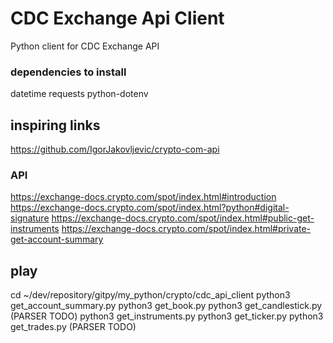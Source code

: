 # CDC Exchange Api Client #
Python client for CDC Exchange API

### dependencies to install ###
datetime
requests
python-dotenv

## inspiring links ##
https://github.com/IgorJakovljevic/crypto-com-api

### API ###
https://exchange-docs.crypto.com/spot/index.html#introduction
https://exchange-docs.crypto.com/spot/index.html?python#digital-signature
https://exchange-docs.crypto.com/spot/index.html#public-get-instruments
https://exchange-docs.crypto.com/spot/index.html#private-get-account-summary

## play ##
cd ~/dev/repository/gitpy/my_python/crypto/cdc_api_client
python3 get_account_summary.py
python3 get_book.py
python3 get_candlestick.py (PARSER TODO)
python3 get_instruments.py
python3 get_ticker.py
python3 get_trades.py (PARSER TODO)
